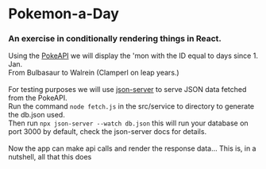 # Pokemon-a-Day
### An exercise in conditionally rendering things in React.
Using the [PokeAPI](https://pokeapi.co/docs/v2) we will display the 'mon with the ID equal to days since 1. Jan. \
From Bulbasaur to Walrein (Clamperl on leap years.) \
\
For testing purposes we will use [json-server](https://github.com/typicode/json-server) to serve JSON data fetched from the PokeAPI. \
Run the command ```node fetch.js``` in the src/service to directory to generate the db.json used. \
Then run ```npx json-server --watch db.json``` this will run your database on port 3000 by default, check the json-server docs for details. \
\
Now the app can make api calls and render the response data... This is, in a nutshell, all that this does
